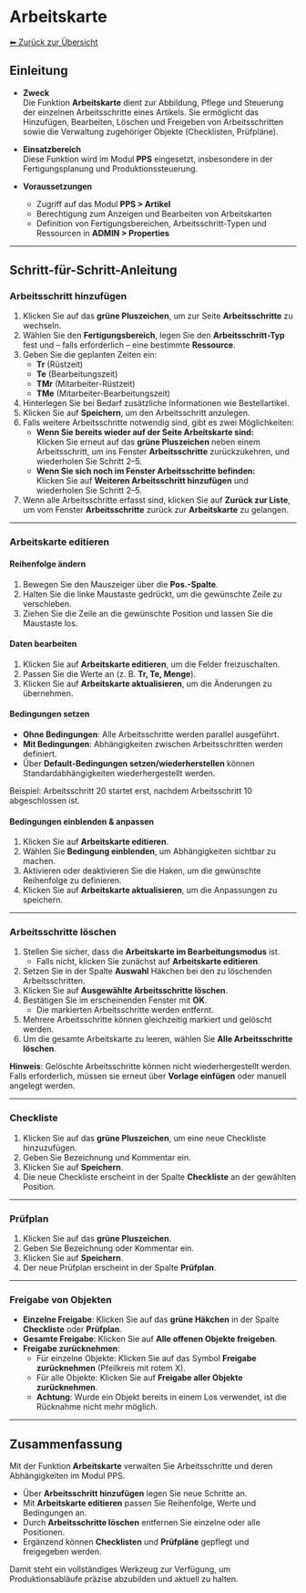 # Arbeitskarte
[⬅ Zurück zur Übersicht](../index.md)
## Einleitung

- **Zweck**  
  Die Funktion **Arbeitskarte** dient zur Abbildung, Pflege und Steuerung der einzelnen Arbeitsschritte eines Artikels. Sie ermöglicht das Hinzufügen, Bearbeiten, Löschen und Freigeben von Arbeitsschritten sowie die Verwaltung zugehöriger Objekte (Checklisten, Prüfpläne).  

- **Einsatzbereich**  
  Diese Funktion wird im Modul **PPS** eingesetzt, insbesondere in der Fertigungsplanung und Produktionssteuerung.  

- **Voraussetzungen**  
  - Zugriff auf das Modul **PPS > Artikel**  
  - Berechtigung zum Anzeigen und Bearbeiten von Arbeitskarten  
  - Definition von Fertigungsbereichen, Arbeitsschritt-Typen und Ressourcen in **ADMIN > Properties**  

---

## Schritt-für-Schritt-Anleitung

### Arbeitsschritt hinzufügen
1. Klicken Sie auf das **grüne Pluszeichen**, um zur Seite **Arbeitsschritte** zu wechseln.  
2. Wählen Sie den **Fertigungsbereich**, legen Sie den **Arbeitsschritt-Typ** fest und – falls erforderlich – eine bestimmte **Ressource**.  
3. Geben Sie die geplanten Zeiten ein:  
   - **Tr** (Rüstzeit)  
   - **Te** (Bearbeitungszeit)  
   - **TMr** (Mitarbeiter-Rüstzeit)  
   - **TMe** (Mitarbeiter-Bearbeitungszeit)  
4. Hinterlegen Sie bei Bedarf zusätzliche Informationen wie Bestellartikel.  
5. Klicken Sie auf **Speichern**, um den Arbeitsschritt anzulegen.  
6. Falls weitere Arbeitsschritte notwendig sind, gibt es zwei Möglichkeiten:  
   - **Wenn Sie bereits wieder auf der Seite Arbeitskarte sind:**  
     Klicken Sie erneut auf das **grüne Pluszeichen** neben einem Arbeitsschritt, um ins Fenster **Arbeitsschritte** zurückzukehren, und wiederholen Sie Schritt 2–5.  
   - **Wenn Sie sich noch im Fenster Arbeitsschritte befinden:**  
     Klicken Sie auf **Weiteren Arbeitsschritt hinzufügen** und wiederholen Sie Schritt 2–5.  
7. Wenn alle Arbeitsschritte erfasst sind, klicken Sie auf **Zurück zur Liste**, um vom Fenster **Arbeitsschritte** zurück zur **Arbeitskarte** zu gelangen.  

---

### Arbeitskarte editieren

#### Reihenfolge ändern
1. Bewegen Sie den Mauszeiger über die **Pos.-Spalte**.  
2. Halten Sie die linke Maustaste gedrückt, um die gewünschte Zeile zu verschieben.  
3. Ziehen Sie die Zeile an die gewünschte Position und lassen Sie die Maustaste los.  

#### Daten bearbeiten
1. Klicken Sie auf **Arbeitskarte editieren**, um die Felder freizuschalten.  
2. Passen Sie die Werte an (z. B. **Tr, Te, Menge**).  
3. Klicken Sie auf **Arbeitskarte aktualisieren**, um die Änderungen zu übernehmen.  

#### Bedingungen setzen
- **Ohne Bedingungen**: Alle Arbeitsschritte werden parallel ausgeführt.  
- **Mit Bedingungen**: Abhängigkeiten zwischen Arbeitsschritten werden definiert.  
- Über **Default-Bedingungen setzen/wiederherstellen** können Standardabhängigkeiten wiederhergestellt werden.  

Beispiel: Arbeitsschritt 20 startet erst, nachdem Arbeitsschritt 10 abgeschlossen ist.  

#### Bedingungen einblenden & anpassen
1. Klicken Sie auf **Arbeitskarte editieren**.  
2. Wählen Sie **Bedingung einblenden**, um Abhängigkeiten sichtbar zu machen.  
3. Aktivieren oder deaktivieren Sie die Haken, um die gewünschte Reihenfolge zu definieren.  
4. Klicken Sie auf **Arbeitskarte aktualisieren**, um die Anpassungen zu speichern.  

---

### Arbeitsschritte löschen
1. Stellen Sie sicher, dass die **Arbeitskarte im Bearbeitungsmodus** ist.  
   - Falls nicht, klicken Sie zunächst auf **Arbeitskarte editieren**.  
2. Setzen Sie in der Spalte **Auswahl** Häkchen bei den zu löschenden Arbeitsschritten.  
3. Klicken Sie auf **Ausgewählte Arbeitsschritte löschen**.  
4. Bestätigen Sie im erscheinenden Fenster mit **OK**.  
   - Die markierten Arbeitsschritte werden entfernt.  
5. Mehrere Arbeitsschritte können gleichzeitig markiert und gelöscht werden.  
6. Um die gesamte Arbeitskarte zu leeren, wählen Sie **Alle Arbeitsschritte löschen**.  

**Hinweis**: Gelöschte Arbeitsschritte können nicht wiederhergestellt werden. Falls erforderlich, müssen sie erneut über **Vorlage einfügen** oder manuell angelegt werden.  

---

### Checkliste
1. Klicken Sie auf das **grüne Pluszeichen**, um eine neue Checkliste hinzuzufügen.  
2. Geben Sie Bezeichnung und Kommentar ein.  
3. Klicken Sie auf **Speichern**.  
4. Die neue Checkliste erscheint in der Spalte **Checkliste** an der gewählten Position.  

---

### Prüfplan
1. Klicken Sie auf das **grüne Pluszeichen**.  
2. Geben Sie Bezeichnung oder Kommentar ein.  
3. Klicken Sie auf **Speichern**.  
4. Der neue Prüfplan erscheint in der Spalte **Prüfplan**.  

---

### Freigabe von Objekten
- **Einzelne Freigabe**: Klicken Sie auf das **grüne Häkchen** in der Spalte **Checkliste** oder **Prüfplan**.  
- **Gesamte Freigabe**: Klicken Sie auf **Alle offenen Objekte freigeben**.  
- **Freigabe zurücknehmen**:  
  - Für einzelne Objekte: Klicken Sie auf das Symbol **Freigabe zurücknehmen** (Pfeilkreis mit rotem X).  
  - Für alle Objekte: Klicken Sie auf **Freigabe aller Objekte zurücknehmen**.  
  - **Achtung**: Wurde ein Objekt bereits in einem Los verwendet, ist die Rücknahme nicht mehr möglich.  

---

## Zusammenfassung
Mit der Funktion **Arbeitskarte** verwalten Sie Arbeitsschritte und deren Abhängigkeiten im Modul PPS.  
- Über **Arbeitsschritt hinzufügen** legen Sie neue Schritte an.  
- Mit **Arbeitskarte editieren** passen Sie Reihenfolge, Werte und Bedingungen an.  
- Durch **Arbeitsschritte löschen** entfernen Sie einzelne oder alle Positionen.  
- Ergänzend können **Checklisten** und **Prüfpläne** gepflegt und freigegeben werden.  

Damit steht ein vollständiges Werkzeug zur Verfügung, um Produktionsabläufe präzise abzubilden und aktuell zu halten.  